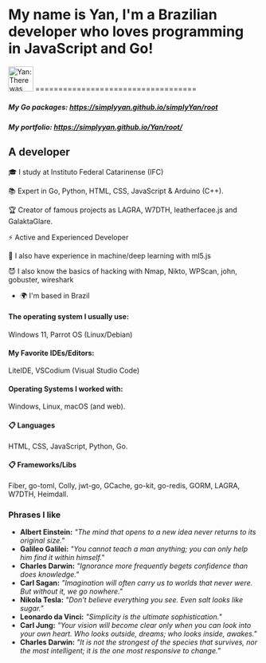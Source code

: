# My name is Yan, I'm a Brazilian developer who loves programming in JavaScript and Go! 
<img src="https://raw.githubusercontent.com/simplyYan/simplyYan/main/walk.gif" alt="Yan: There was supposed to be an image here -_-" width="50" height="50">
===================================

##### My Go packages: https://simplyyan.github.io/simplyYan/root
##### My portfolio: https://simplyyan.github.io/Yan/root/
A developer
-------------

🎓 I study at Instituto Federal Catarinense (IFC)

📚 Expert in Go, Python, HTML, CSS, JavaScript & Arduino (C++). 

🏆 Creator of famous projects as LAGRA, W7DTH, leatherfacee.js and GalaktaGlare.

⚡ Active and Experienced Developer

🤖 I also have experience in machine/deep learning with ml5.js

😈 I also know the basics of hacking with Nmap, Nikto, WPScan, john, gobuster, wireshark

* 🌍  I'm based in Brazil

#### The operating system I usually use:
Windows 11, Parrot OS (Linux/Debian)

#### My Favorite IDEs/Editors:
LiteIDE, VSCodium (Visual Studio Code)

#### Operating Systems I worked with:
Windows, Linux, macOS (and web).

#### 📋 Languages
HTML, CSS, JavaScript, Python, Go.

#### 📋 Frameworks/Libs
Fiber, go-toml, Colly, jwt-go, GCache, go-kit, go-redis, GORM, LAGRA, W7DTH, Heimdall.

### Phrases I like
- **Albert Einstein:** *"The mind that opens to a new idea never returns to its original size."*
- **Galileo Galilei:** *"You cannot teach a man anything; you can only help him find it within himself."*
- **Charles Darwin:** *"Ignorance more frequently begets confidence than does knowledge."*
- **Carl Sagan:** *"Imagination will often carry us to worlds that never were. But without it, we go nowhere."*
- **Nikola Tesla:** *"Don't believe everything you see. Even salt looks like sugar."*
- **Leonardo da Vinci:** *"Simplicity is the ultimate sophistication."*
- **Carl Jung:** *"Your vision will become clear only when you can look into your own heart. Who looks outside, dreams; who looks inside, awakes."*
- **Charles Darwin:** *"It is not the strongest of the species that survives, nor the most intelligent; it is the one most responsive to change."*

